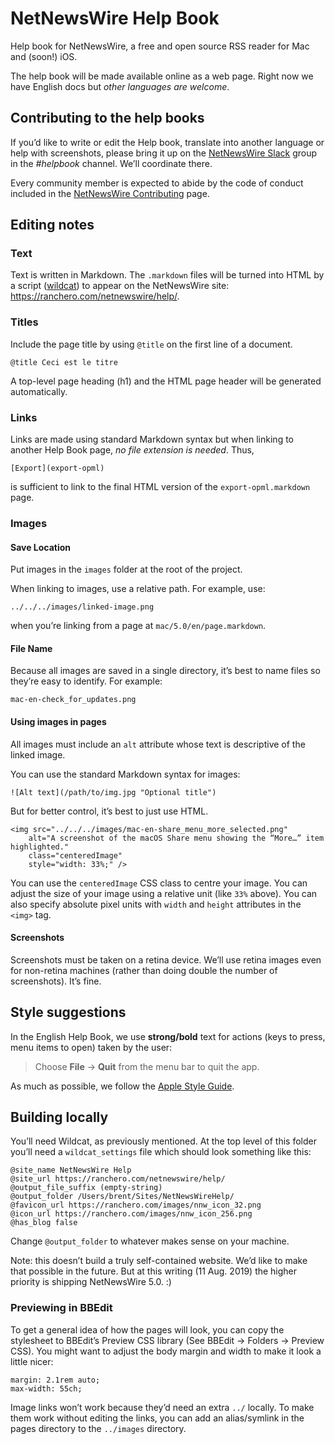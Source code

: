 # NetNewsWire Help Book

Help book for NetNewsWire, a free and open source RSS reader for Mac and (soon!) iOS. 

The help book will be made available online as a web page. Right now we have English docs but *other languages are welcome*.


Contributing to the help books
------------------------------

If you’d like to write or edit the Help book, translate into another language or help with screenshots, please bring it up on the [NetNewsWire Slack][slack] group in the *#helpbook* channel. We’ll coordinate there.

Every community member is expected to abide by the code of conduct included in the [NetNewsWire Contributing][contrib] page.

[slack]: https://ranchero.com/netnewswire/slack
[contrib]: https://github.com/brentsimmons/NetNewsWire/blob/master/CONTRIBUTING.md


Editing notes
-------------

### Text

Text is written in Markdown. The `.markdown` files will be turned into HTML by a script ([wildcat][wc]) to appear on the NetNewsWire site: <https://ranchero.com/netnewswire/help/>.

[wc]: https://github.com/brentsimmons/wildcat


### Titles

Include the page title by using `@title` on the first line of a document.

	@title Ceci est le titre
	
A top-level page heading (h1) and the HTML page header will be generated automatically.


### Links

Links are made using standard Markdown syntax but when linking to another Help Book page, *no file extension is needed*. Thus,

	[Export](export-opml)

is sufficient to link to the final HTML version of the `export-opml.markdown` page.


### Images

#### Save Location

Put images in the `images` folder at the root of the project.

When linking to images, use a relative path. For example, use:

	../../../images/linked-image.png

when you’re linking from a page at `mac/5.0/en/page.markdown`.

#### File Name

Because all images are saved in a single directory, it’s best to name files so they’re easy to identify. For example:

	mac-en-check_for_updates.png

#### Using images in pages

All images must include an `alt` attribute whose text is descriptive of the linked image.

You can use the standard Markdown syntax for images:

	![Alt text](/path/to/img.jpg "Optional title")
	
But for better control, it’s best to just use HTML.

	<img src="../../../images/mac-en-share_menu_more_selected.png"
    	alt="A screenshot of the macOS Share menu showing the “More…” item highlighted."
    	class="centeredImage"
    	style="width: 33%;" />

You can use the `centeredImage` CSS class to centre your image. You can adjust the size of your image using a relative unit (like `33%` above). You can also specify absolute pixel units with `width` and `height` attributes in the `<img>` tag.

#### Screenshots

Screenshots must be taken on a retina device. We’ll use retina images even for non-retina machines (rather than doing double the number of screenshots). It’s fine.


Style suggestions
-----------------

In the English Help Book, we use **strong/bold** text for actions (keys to press, menu items to open) taken by the user:

> Choose **File** → **Quit** from the menu bar to quit the app.

As much as possible, we follow the [Apple Style Guide][asg].

[asg]: https://books.apple.com/jp/book/apple-style-guide/id1161855204?l=en "Apple Style Guide on Apple Books"


Building locally
----------------

You’ll need Wildcat, as previously mentioned. At the top level of this folder you’ll need a `wildcat_settings` file which should look something like this:

	@site_name NetNewsWire Help
	@site_url https://ranchero.com/netnewswire/help/
	@output_file_suffix (empty-string)
	@output_folder /Users/brent/Sites/NetNewsWireHelp/
	@favicon_url https://ranchero.com/images/nnw_icon_32.png
	@icon_url https://ranchero.com/images/nnw_icon_256.png
	@has_blog false

Change `@output_folder` to whatever makes sense on your machine.

Note: this doesn’t build a truly self-contained website. We’d like to make that possible in the future. But at this writing (11 Aug. 2019) the higher priority is shipping NetNewsWire 5.0. :)

### Previewing in BBEdit

To get a general idea of how the pages will look, you can copy the stylesheet to BBEdit’s Preview CSS library (See BBEdit → Folders → Preview CSS). You might want to adjust the body margin and width to make it look a little nicer:

	margin: 2.1rem auto;
	max-width: 55ch;

Image links won’t work because they’d need an extra `../` locally. To make them work without editing the links, you can add an alias/symlink in the pages directory to the `../images` directory.